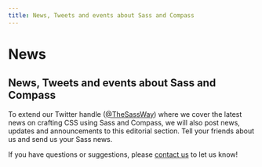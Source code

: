 ```yaml
---
title: News, Tweets and events about Sass and Compass
---
```


# News

## News, Tweets and events about Sass and Compass

To extend our Twitter handle ([@TheSassWay](http://twitter.com/TheSassWay)) where we cover the latest news on crafting CSS using Sass and Compass, we will also post news, updates and announcements to this editorial section. Tell your friends about us and send us your Sass news.

If you have questions or suggestions, please [contact us](/contact) to let us know!